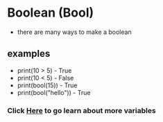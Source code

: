 # Boolean (Bool) #
- there are many ways to make a boolean
## examples ##
- print(10 > 5) - True
- print(10 < 5) - False
- print(bool(15)) - True
- print(bool("hello")) - True
### Click [Here](https://github.com/AileshC/Basic_Python/blob/master/Type.md) to go learn about more variables ###
